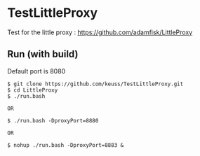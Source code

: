 # TestLittleProxy

Test for the little proxy : https://github.com/adamfisk/LittleProxy

## Run (with build)

Default port is 8080

```
$ git clone https://github.com/keuss/TestLittleProxy.git
$ cd LittleProxy
$ ./run.bash

OR

$ ./run.bash -DproxyPort=8880

OR

$ nohup ./run.bash -DproxyPort=8883 &
```
